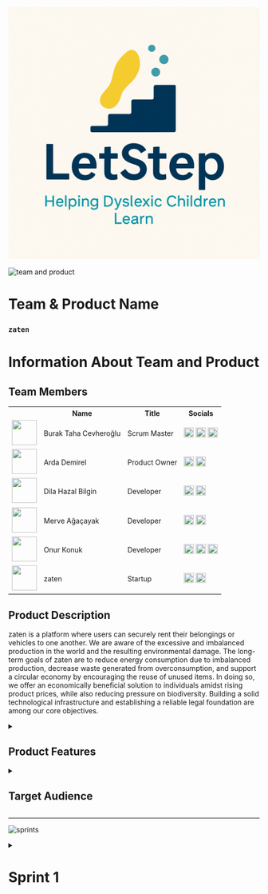  <html>
  <body>

  ![LetStep](Requirements/letstep.png)

  ![team and product](bootcampFiles/general/headers/teamandproduct.png)
  # **Team & Product Name**

  ### **`zaten`**

  # Information About Team and Product

  ## Team Members

  <table>
    <tr>
      <th></th>
      <th>Name</th>
      <th>Title</th>
      <th>Socials</th>
    </tr>
    <tr>
      <td><img src="bootcampFiles/general/squarepics/burak.png" width="50" height="50" /></td>
      <td>Burak Taha Cevheroğlu</td>
      <td>Scrum Master</td>
      <td>
        <a href="https://github.com/burakcevheroglu" target="_blank"><img src="bootcampFiles/general/social/github.png" width="20" height="20"/></a>
        <a href="https://www.linkedin.com/in/burakcevheroglu/" target="_blank" ><img src="bootcampFiles/general/social/linkedin.png" width="20" height="20" /></a>
        <a href="https://www.instagram.com/bburaktaha/" target="_blank"><img src="bootcampFiles/general/social/instagram.png" width="20" height="20" /></a>
      </td>
    </tr>
    <tr>
      <td><img src="bootcampFiles/general/squarepics/arda.png" width="50" height="50" /></td>
      <td>Arda Demirel</td>
      <td>Product Owner</td>
      <td>
        <a href="https://github.com/demirelarda" target="_blank"><img src="bootcampFiles/general/social/github.png" width="20" height="20"/></a>
        <a href="https://www.linkedin.com/in/arda-demirel-9020b8233/" target="_blank"><img src="bootcampFiles/general/social/linkedin.png" width="20" height="20" /></a>
      </td>
    </tr>
    <tr>
      <td><img src="bootcampFiles/general/squarepics/hazal.png" width="50" height="50" /></td>
      <td>Dila Hazal Bilgin</td>
      <td>Developer</td>
      <td>
        <a href="https://github.com/dilahazalbilgin" target="_blank"><img src="bootcampFiles/general/social/github.png" width="20" height="20"/></a>
        <a href="https://www.linkedin.com/in/dila-hazal-bilgin-5123b1258" target="_blank"><img src="bootcampFiles/general/social/linkedin.png" width="20" height="20" /></a>
      </td>
    </tr>
    <tr>
      <td><img src="bootcampFiles/general/squarepics/merve.png" width="50" height="50" /></td>
      <td>Merve Ağaçayak</td>
      <td>Developer</td>
      <td>
        <a href="https://github.com/merveaa" target="_blank"><img src="bootcampFiles/general/social/github.png" width="20" height="20"/></a>
        <a href="https://www.linkedin.com/in/merve-ağaçayak-551293238/" target="_blank"><img src="bootcampFiles/general/social/linkedin.png" width="20" height="20" /></a>
      </td>
    </tr>
    <tr>
      <td><img src="bootcampFiles/general/squarepics/onur.png" width="50" height="50" /></td>
      <td>Onur Konuk</td>
      <td>Developer</td>
      <td>
        <a href="https://github.com/ONUR603445" target="_blank"><img src="bootcampFiles/general/social/github.png" width="20" height="20"/></a>
        <a href="https://www.linkedin.com/in/onur-konuk/" target="_blank"><img src="bootcampFiles/general/social/linkedin.png" width="20" height="20" /></a>
          <a href="https://www.instagram.com/onur___konuk" target="_blank"><img src="bootcampFiles/general/social/instagram.png" width="20" height="20" /></a>
      </td>
    </tr>
    <tr>
    <td><img src="bootcampFiles/general/squarepics/appicon.png" width="50" height="50" /></td>
    <td>zaten</td>
    <td>Startup</td>
    <td>
      <a href="https://www.linkedin.com/company/zatenapp" target="_blank"><img src="bootcampFiles/general/social/linkedin.png" width="20" height="20" /></a>
      <a href="https://www.instagram.com/zaten.app/" target="_blank"><img src="bootcampFiles/general/social/instagram.png" width="20" height="20" /></a>
    </td>
  </tr>
  </table>





  ## Product Description
  zaten is a platform where users can securely rent their belongings or vehicles to one another. We are aware of the excessive and imbalanced production in the world and the resulting environmental damage. The long-term goals of zaten are to reduce energy consumption due to imbalanced production, decrease waste generated from overconsumption, and support a circular economy by encouraging the reuse of unused items. In doing so, we offer an economically beneficial solution to individuals amidst rising product prices, while also reducing pressure on biodiversity. Building a solid technological infrastructure and establishing a reliable legal foundation are among our core objectives.


  <details>
    <summary><h2>Product Features</h2></summary>

  <h3>Item Rental:</h3>
    <p>zaten allows users to rent out their belongings to others. Users can easily initiate the rental process, share item details, and rent out their items to others for a suitable fee.</p>

  <h2>Vehicle Rental:</h2>
    <p>zaten enables users to rent vehicles. Vehicle owners can rent out their unused vehicles to other users via the zaten platform, earning additional income. Renters can find and rent a suitable vehicle to meet their needs.</p>

  <h2>Secure Payment System:</h2>
    <p>zaten provides a secure payment system for users to make payments. Rental fees are processed through secure payment transactions conducted on the platform.</p>

  <h2>Rating and Review System:</h2>
    <p>zaten allows users to rate and review each other. This feature enables users to assess the reliability and satisfaction levels of other users and make informed choices.</p>

  <h2>Reservation Management:</h2>
    <p>zaten offers users reservation management capabilities. Users can make reservations for items or vehicles for their desired date range and specify the duration of usage.</p>

  <h2>User-to-User Communication:</h2>
    <p>zaten facilitates communication between users for discussing rental details. Users can directly communicate with item or vehicle owners, ask questions, negotiate prices, arrange delivery, and discuss other details. The chat feature provides a safer and more personalized communication experience, streamlining the rental process.</p>

  <h2>User Support:</h2>
    <p>zaten provides customer support services to users. Users can contact customer service when they have any issues or questions related to the platform and receive assistance.</p>

  <h2>Categorization and Search:</h2>
    <p>zaten allows users to categorize and search for items or vehicles. Users can filter based on desired categories or specific features, making it easy to find the item or vehicle they are looking for.</p>

  <h2>Favorites:</h2>
    <p>The Favorites feature serves as a personal catalog, allowing you to save and organize items or vehicles that have caught your interest. This curated list helps in quick decision-making, allowing you to rent an item whenever you're ready.</p>

  <h2>Making an Offer:</h2>
    <p>As a prospective renter, you can propose an offer on any product or vehicle you wish to rent. Simply go to the product page, click on 'Make an Offer,' and enter your desired price and date range. Once you submit your offer, it will be sent directly to the product owner for consideration.</p>

  <h2>Receiving and Managing Offers:</h2>
    <p>As a product owner, you can view all incoming offers on your personal 'Offers' page. Here, you'll see a list of all offers made on your items or vehicles, each with details including the proposed price, the desired rental period, and the prospective renter's information. You can review each offer and decide whether to accept, decline, or negotiate the terms. This feature gives you full control over your rental prices and schedules, allowing you to rent out your belongings or vehicles on your own terms.</p>

  <h2>Our Sponsors' Customizable Profile:</h2>
    <p>Our goal at zaten is to provide our sponsors with the opportunity to display their products on our platform, thereby encouraging users to rent or purchase them. Through our customizable Sponsor Profile pages that reflect our sponsors' unique brand identities, users can discover and safely rent or purchase the valuable products and services offered by our sponsors.</p>

  <h2>Nearby Products:</h2>
    <p>When using zaten, our location feature allows users to view products that are nearby. This ensures that potential optimal choices are surfaced based on their locality, offering a more convenient and efficient way for users to discover and rent items. The location feature streamlines the rental process, making it easier for users to find and rent the best products within their immediate vicinity.</p>

  <h2>Multi-language Support:</h2>
    <p>zaten also features multi-language support, ensuring that our platform is accessible and user-friendly to people from diverse linguistic backgrounds. This feature allows users to navigate the platform, browse items, and communicate with other users in their preferred language. By offering multi-language support, we aim to break down language barriers and foster a more inclusive and global community on zaten.</p>

  </details>

  <details>
    <summary><h2>Target Audience</h2></summary>
    <p>zaten's target audience primarily consists of Millennials and Gen Z who value access over ownership and are open to sharing resources. These younger generations are interested in renting various items such as electronics, fashion accessories, sports equipment, and tools. Urban dwellers, especially those in smaller apartments or shared living spaces, who have limited storage, prefer renting items like camping gear, home appliances, and furniture. Travelers and tourists with specific needs during their trips, as well as event planners requiring temporary access to equipment, are also potential users of zaten's app. Additionally, sustainable consumers who care about the environment and reducing waste can be attracted by emphasizing the role of sharing resources in achieving sustainability goals.</p>
  </details>

  --- 

  ![sprints](bootcampFiles/general/headers/sprints.png)

  <details>
    <summary><h1>Sprint 1</h1></summary>


  <details>
    <summary><h3>Sprint 1 - App Screenshots</h3></summary>
  <table style="width: 100%;">
    <tr>
      <td colspan="4" style="text-align: center;"><h2>Authentication pages</h2></td>
    </tr>
    <tr>
      <td style="width: 25%;"><img src="bootcampFiles/sprintOne/screenshots/10.png" style="max-width: 100%; height: auto;"></td>
      <td style="width: 25%;"><img src="bootcampFiles/sprintOne/screenshots/11.png" style="max-width: 100%; height: auto;"></td>
      <td style="width: 25%;"><img src="bootcampFiles/sprintOne/screenshots/12.png" style="max-width: 100%; height: auto;"></td>
    </tr>
    <tr>
      <td colspan="4" style="text-align: center;"><h2>Homepage and Location pages</h2></td>
    </tr>
    <tr>
      <td style="width: 25%;"><img src="bootcampFiles/sprintOne/screenshots/20.png" style="max-width: 100%; height: auto;"></td>
      <td style="width: 25%;"><img src="bootcampFiles/sprintOne/screenshots/21.png" style="max-width: 100%; height: auto;"></td>
      <td style="width: 25%;"><img src="bootcampFiles/sprintOne/screenshots/22.png" style="max-width: 100%; height: auto;"></td>
    </tr>
    <tr>
      <td colspan="4" style="text-align: center;"><h2>Add Product pages</h2></td>
    </tr>
    <tr>
      <td style="width: 25%;"><img src="bootcampFiles/sprintOne/screenshots/30.png" style="max-width: 100%; height: auto;"></td>
      <td style="width: 25%;"><img src="bootcampFiles/sprintOne/screenshots/31.png" style="max-width: 100%; height: auto;"></td>
      <td style="width: 25%;"><img src="bootcampFiles/sprintOne/screenshots/32.png" style="max-width: 100%; height: auto;"></td>
      <td style="width: 25%;"><img src="bootcampFiles/sprintOne/screenshots/33.png" style="max-width: 100%; height: auto;"></td>
    </tr>
    <tr>
      <td colspan="4" style="text-align: center;"><h2>Offers pages</h2></td>
    </tr>
    <tr>
      <td style="width: 25%;"><img src="bootcampFiles/sprintOne/screenshots/40.png" style="max-width: 100%; height: auto;"></td>
      <td style="width: 25%;"><img src="bootcampFiles/sprintOne/screenshots/41.png" style="max-width: 100%; height: auto;"></td>
      <td style="width: 25%;"><img src="bootcampFiles/sprintOne/screenshots/42.png" style="max-width: 100%; height: auto;"></td>
      <td style="width: 25%;"><img src="bootcampFiles/sprintOne/screenshots/43.png" style="max-width: 100%; height: auto;"></td>
    </tr>
    <tr>
      <td colspan="4" style="text-align: center;"><h2>Profile and Settings pages</h2></td>
    </tr>
    <tr>
      <td style="width: 25%;"><img src="bootcampFiles/sprintOne/screenshots/50.png" style="max-width: 100%; height: auto;"></td>
      <td style="width: 25%;"><img src="bootcampFiles/sprintOne/screenshots/51.png" style="max-width: 100%; height: auto;"></td>
      <td style="width: 25%;"><img src="bootcampFiles/sprintOne/screenshots/52.png" style="max-width: 100%; height: auto;"></td>
      <td style="width: 25%;"><img src="bootcampFiles/sprintOne/screenshots/53.png" style="max-width: 100%; height: auto;"></td>
    </tr>
    <tr>
      <td colspan="4" style="text-align: center;"><h2>Rent Product pages</h2></td>
    </tr>
    <tr>
      <td style="width: 25%;"><img src="bootcampFiles/sprintOne/screenshots/60.png" style="max-width: 100%; height: auto;"></td>
      <td style="width: 25%;"><img src="bootcampFiles/sprintOne/screenshots/61.png" style="max-width: 100%; height: auto;"></td>
      <td style="width: 25%;"><img src="bootcampFiles/sprintOne/screenshots/62.png" style="max-width: 100%; height: auto;"></td>
    </tr>
  </table>
  </details>   


  <details>
    <summary><h3>Sprint 1 - Sprint Board Update Screenshots</h3></summary>
    <img src="bootcampFiles/sprintOne/boardupdate/10.png" style="max-width: 100%; height: auto;">
    <img src="bootcampFiles/sprintOne/boardupdate/11.png" style="max-width: 100%; height: auto;">
    <img src="bootcampFiles/sprintOne/boardupdate/12.png" style="max-width: 100%; height: auto;">
    <img src="bootcampFiles/sprintOne/boardupdate/13.png" style="max-width: 100%; height: auto;">
    <img src="bootcampFiles/sprintOne/boardupdate/14.png" style="max-width: 100%; height: auto;">
    <img src="bootcampFiles/sprintOne/boardupdate/15.png" style="max-width: 100%; height: auto;">
  </details>

  <details>
    <summary><h3>Sprint 1 - Burndown Chart</h3></summary>
    <img src="bootcampFiles/sprintOne/burndown/10.png" style="max-width: 100%; height: auto;">
    <img src="bootcampFiles/sprintOne/burndown/11.png" style="max-width: 100%; height: auto;">
  </details>


  - **Sprint Notes**:
    - It has been decided to use `Trello` for project management.

    - It has been decided to use `Figma` for UI designs.

    - It has been decided to use `Riverpod` for state management.

    - The `MVVM` structure has been set up and it will be proceeded on this basis.

    - It has been decided to use `Firebase` for the backend, and the `GetX` system for the page routing system.

    - It was decided to use `email login` for the login system.

    - It was decided to perform `identity verification` following the login system.

    - It has been decided to use `Hive` as the local database.
  - **Expected point completion within Sprint**: 200 points
  - **Point Completion Logic**: `(205 points completed)` The first sprint has a target of 200 points, the second sprint 100 points, and the third sprint 200 points. A lower point target has been set for the second sprint since there is a national holiday in Turkey during this period and all team members are residing in Turkey.
  - **Daily Scrum**: See file
  - **Product Backlog URL:** Click for Backlog (Trello)
  - **Sprint Review:**
    - Arda and Burak carried out a coordinated effort for the backend and frontend. We have agreed within the team to continue this way in the next sprint.

    - We struggled to decide on an application name for a while. We transitioned from 'zaten' to 'zaten' and took another step towards branding by purchasing the 'zaten.app' domain for the name.

    - The two biggest problems we encountered in this sprint were difficulty in deciding on a color palette and not having completed the logo yet.

    - We learned that the FloatingActionButton usage in the BottomNavigationBar and the notched feature of the navigation bar have been removed in Material 3, we overcame this issue by designing it ourselves.

    - Overall, we believe we had a good sprint process. We experienced a sprint process close to what we planned.

  - **Sprint Review Participants:** `Burak Taha Cevheroğlu`, `Arda Demirel`, `Dila Hazal Bilgin`, `Merve Ağaçayak`, `Onur Konuk`
  - **Sprint Retrospective:**
    - In the second sprint, it was decided in the team meeting that only Arda and Burak would write code for mobile.

    - In the second sprint, we decided to write our own API (for location information).

    - We had to postpone the logo design to the second sprint. We will continue with the design.

    - We will continue to develop the local database system (Hive).

    - As Burak and Arda will continue more with software related tasks, much of the project management has been delegated to the remaining team members.

    - In the second sprint, we will start writing a website for the zaten.app domain we bought for brand recognition. This task has been handed over to Onur.

    - It was decided to establish a review system before the product goes live during the second sprint.

    - For brand recognition and marketing purposes, it was decided to open an Instagram account during the second sprint.

    - In addition to email authentication, it was decided to add the Google auth system in the second sprint.

    - It was decided to add test AdMobs in the second sprint.

    - We decided to start localization and the first languages will be English and Turkish.

    - It was decided to add a user-to-user SDK with the Stream Chat SDK in the second sprint.


  - **Other Notes**:
  <details>
    <summary><h3>Additional Files</h3></summary>
    <ul>
      <li><strong>Project Scope And Goals:</strong> <a href="./bootcampFiles/sprintOne/projectscopeandgoals.pdf">See file</a></li>
      <li><strong>Target Audience:</strong> <a href="./bootcampFiles/sprintOne/targetaudience.pdf">See file</a></li>
      <li><strong>Conversations:</strong> See file</li>
    </ul>
  </details>

  </details>
